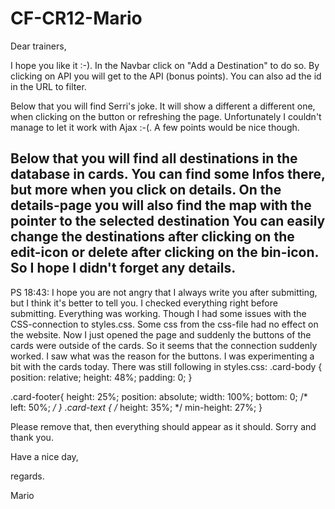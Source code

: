 ﻿# CF-CR12-Mario
Dear trainers,

I hope you like it :-). 
In the Navbar click on "Add a Destination" to do so. By clicking on API you will get to the API (bonus points). You can also ad the id in the URL to filter.

Below that you will find Serri's joke. It will show a different a different one, when clicking on the button or refreshing the page. Unfortunately I couldn't manage to let it work with Ajax :-(. A few points would be nice though.

Below that you will find all destinations in the database in cards. You can find some Infos there, but more when you click on details. On the details-page you will also find the map with the pointer to the selected destination
You can easily change the destinations after clicking on the edit-icon or delete after clicking on the bin-icon.
So I hope I didn't forget any details.
----------------------------------------------------------------------------------------------------------------------------------------------------------------------
PS 18:43: I hope you are not angry that I always write you after submitting, but I think it's better to tell you.  I checked everything right before submitting. Everything was working. Though I had some issues with the CSS-connection to styles.css. Some css from the css-file had no effect on the website. Now I just opened the page and suddenly the buttons of the cards were outside of the cards. So it seems that the connection suddenly worked. I saw what was the reason for the buttons. I was experimenting a bit with the cards today. There was still following in styles.css: 
.card-body {
    position: relative;
    height: 48%;
    padding: 0;
  }

.card-footer{
    height: 25%;
    position: absolute;
    width: 100%;
    bottom: 0;
    /* left: 50%; */
}
.card-text {
    /* height: 35%; */
    min-height: 27%;
}


Please remove that, then everything should appear as it should. Sorry and thank you.

Have a nice day,

regards.

Mario
